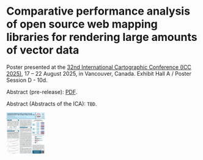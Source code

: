 # Comparative performance analysis of open source web mapping libraries for rendering large amounts of vector data

Poster presented at the [32nd International Cartographic Conference (ICC 2025)](https://icc2025.com/), 17 – 22 August 2025, in Vancouver, Canada. Exhibit Hall A / Poster Session D - 10d.

Abstract (pre-release): [PDF](abstract_icc2025_20250506_final.pdf).

Abstract (Abstracts of the ICA): `TBD`.

<a href="abstract_icc2025_POSTER_2025-08-06_QR.jpg"><img src="abstract_icc2025_POSTER_2025-08-06_QR.jpg" alt="ICC 2025 Poster (low-res)" width="20%"></a>